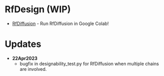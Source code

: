 # RfDesign (WIP)
- [RfDiffusion](https://colab.research.google.com/github/nedru004/ColabDesign/blob/main/rf/examples/diffusion.ipynb) - Run RfDiffusion in Google Colab!

# Updates
- **22Apr2023**
  - bugfix in designability_test.py for RfDiffusion when multiple chains are involved.
